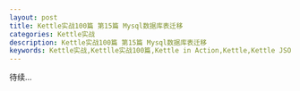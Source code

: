 ```yaml
---
layout: post
title: Kettle实战100篇 第15篇 Mysql数据库表迁移
categories: Kettle实战
description: Kettle实战100篇 第15篇 Mysql数据库表迁移
keywords: Kettle实战,Kettlle实战100篇,Kettle in Action,Kettle,Kettle JSON使用
---
```


 待续...
